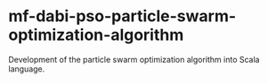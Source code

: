 # mf-dabi-pso-particle-swarm-optimization-algorithm
Development of the particle swarm optimization algorithm into Scala language.
